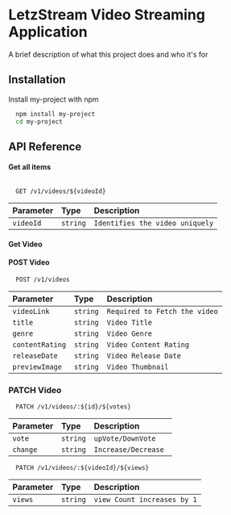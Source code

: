 
# **LetzStream** Video Streaming Application  

A brief description of what this project does and who it's for

## Installation

Install my-project with npm

```bash
  npm install my-project
  cd my-project
```



## API Reference

#### Get all items

```http

  GET /v1/videos/${videoId}
```

| Parameter | Type     | Description                |
| :-------- | :------- | :------------------------- |
| `videoId` | `string` | `Identifies the video uniquely` |

#### Get Video

#### POST Video
```http 
  POST /v1/videos
```

| Parameter | Type     | Description                       |
| :-------- | :------- | :-------------------------------- |
| `videoLink`      | `string` | `Required to Fetch the video` |
|`title`|`string`   |`Video Title` 
|`genre`|`string`|`Video Genre`
|`contentRating`| `string`|`Video Content Rating`
|`releaseDate`|`string`| `Video Release Date`
|`previewImage`|`string`|`Video Thumbnail`

### PATCH Video 

```http
  PATCH /v1/videos/:${id}/${votes}
```

| Parameter | Type     | Description                       |
| :-------- | :------- | :-------------------------------- |
| `vote`      | `string` | `upVote/DownVote `|
|`change`|`string`|`Increase/Decrease `|

```http 
  PATCH /v1/videos/:${videoId}/${views}
```

| Parameter | Type     | Description                       |
| :-------- | :------- | :-------------------------------- |
| `views`      | `string` | `view Count increases by 1`

